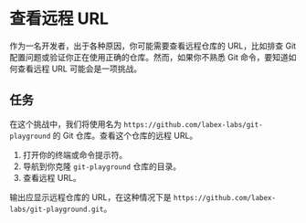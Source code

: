 # 查看远程 URL

作为一名开发者，出于各种原因，你可能需要查看远程仓库的 URL，比如排查 Git 配置问题或验证你正在使用正确的仓库。然而，如果你不熟悉 Git 命令，要知道如何查看远程 URL 可能会是一项挑战。

## 任务

在这个挑战中，我们将使用名为 `https://github.com/labex-labs/git-playground` 的 Git 仓库。查看这个仓库的远程 URL。

1. 打开你的终端或命令提示符。
2. 导航到你克隆 `git-playground` 仓库的目录。
3. 查看远程 URL。

输出应显示远程仓库的 URL，在这种情况下是 `https://github.com/labex-labs/git-playground.git`。
